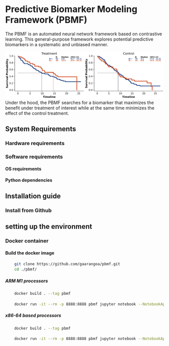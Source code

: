 # Predictive Biomarker Modeling Framework (PBMF) 
The PBMF is an automated neural network framework based on contrastive learning. This general-purpose framework explores potential predictive biomarkers in a systematic and unbiased manner.


![alt text](./track.gif) Under the hood, the PBMF searches for a biomarker that maximizes the benefit under treatment of interest while at the same time minimizes the effect of the control treatment.



## System Requirements

### Hardware requirements
### Software requirements
#### OS requirements
#### Python dependencies

## Installation guide
### Install from Github

## setting up the environment
### Docker container

#### Build the docker image
```bash
    git clone https://github.com/gaarangoa/pbmf.git
    cd ./pbmf/
```
##### ARM M1 processors
```bash
    docker build . --tag pbmf

    docker run -it --rm -p 8888:8888 pbmf jupyter notebook --NotebookApp.default_url=/lab/ --ip=0.0.0.0 --port=8888 --allow-root

```

##### x86-64 based processors
```bash
    docker build . --tag pbmf

    docker run -it --rm -p 8888:8888 pbmf jupyter notebook --NotebookApp.default_url=/lab/ --ip=0.0.0.0 --port=8888 --allow-root
```


